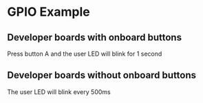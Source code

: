 # GPIO Example

## Developer boards with onboard buttons

Press button A and the user LED will blink for 1 second

## Developer boards without onboard buttons

The user LED will blink every 500ms
